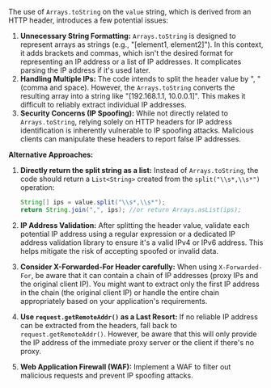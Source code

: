 The use of `Arrays.toString` on the `value` string, which is derived from an HTTP header, introduces a few potential issues:

1.  **Unnecessary String Formatting:** `Arrays.toString` is designed to represent arrays as strings (e.g., "[element1, element2]"). In this context, it adds brackets and commas, which isn't the desired format for representing an IP address or a list of IP addresses. It complicates parsing the IP address if it's used later.
2.  **Handling Multiple IPs:**  The code intends to split the header value by ", " (comma and space). However, the `Arrays.toString` converts the resulting array into a string like "[192.168.1.1, 10.0.0.1]".  This makes it difficult to reliably extract individual IP addresses.
3.  **Security Concerns (IP Spoofing):** While not directly related to `Arrays.toString`, relying solely on HTTP headers for IP address identification is inherently vulnerable to IP spoofing attacks. Malicious clients can manipulate these headers to report false IP addresses.

**Alternative Approaches:**

1.  **Directly return the split string as a list:** Instead of `Arrays.toString`, the code should return a `List<String>` created from the `split("\\s*,\\s*")` operation:

    ```java
    String[] ips = value.split("\\s*,\\s*");
    return String.join(",", ips); //or return Arrays.asList(ips);
    ```
2.  **IP Address Validation:** After splitting the header value, validate each potential IP address using a regular expression or a dedicated IP address validation library to ensure it's a valid IPv4 or IPv6 address. This helps mitigate the risk of accepting spoofed or invalid data.
3.  **Consider X-Forwarded-For Header carefully:** When using `X-Forwarded-For`, be aware that it can contain a chain of IP addresses (proxy IPs and the original client IP). You might want to extract only the first IP address in the chain (the original client IP) or handle the entire chain appropriately based on your application's requirements.
4.  **Use `request.getRemoteAddr()` as a Last Resort:** If no reliable IP address can be extracted from the headers, fall back to `request.getRemoteAddr()`. However, be aware that this will only provide the IP address of the immediate proxy server or the client if there's no proxy.
5.  **Web Application Firewall (WAF):** Implement a WAF to filter out malicious requests and prevent IP spoofing attacks.